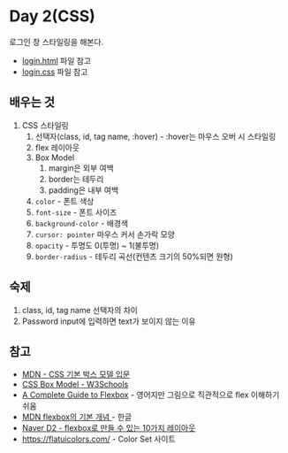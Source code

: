 # Day 2(CSS)

로그인 창 스타일링을 해본다.

- [login.html](../src/login.html) 파일 참고
- [login.css](../src/css/login.css) 파일 참고

## 배우는 것

1. CSS 스타일링
   1. 선택자(class, id, tag name, :hover) - :hover는 마우스 오버 시 스타일링
   1. flex 레이아웃
   1. Box Model
      1. margin은 외부 여백
      1. border는 테두리
      1. padding은 내부 여백
   1. `color` - 폰트 색상
   1. `font-size` - 폰트 사이즈
   1. `background-color` - 배경색
   1. `cursor: pointer` 마우스 커서 손가락 모양
   1. `opacity` - 투명도 0(투명) ~ 1(불투명)
   1. `border-radius` - 테두리 곡선(컨텐츠 크기의 50%되면 원형)

## 숙제

1. class, id, tag name 선택자의 차이
1. Password input에 입력하면 text가 보이지 않는 이유

## 참고

- [MDN - CSS 기본 박스 모델 입문
  ](https://developer.mozilla.org/ko/docs/Web/CSS/CSS_Box_Model/Introduction_to_the_CSS_box_model)
- [CSS Box Model - W3Schools](https://www.w3schools.com/css/css_boxmodel.asp)
- [A Complete Guide to Flexbox](https://css-tricks.com/snippets/css/a-guide-to-flexbox/) - 영어지만 그림으로 직관적으로 flex 이해하기 쉬움
- [MDN flexbox의 기본 개념
  ](https://developer.mozilla.org/ko/docs/Web/CSS/CSS_Flexible_Box_Layout/Flexbox%EC%9D%98_%EA%B8%B0%EB%B3%B8_%EA%B0%9C%EB%85%90) - 한글
- [Naver D2 - flexbox로 만들 수 있는 10가지 레이아웃
  ](https://d2.naver.com/helloworld/8540176?fbclid=IwAR30UK4kWhVtXdG7R_wCXfjMQpDNo9OC7qV90JOlxx-mxQkQqA6xmjvMCdk)
- https://flatuicolors.com/ - Color Set 사이트
